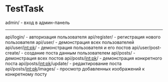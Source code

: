 # TestTask
admin/ - вход в админ-панель
____
api/login/ - авторизация пользователя
api/register/ - регистрация нового пользователя
api/user/ - демонстрация всех пользователей
api/user/<int:pk>/ - демонстрация пользователя и его постов
api/user/post-create/ - создание поста данным пользователем
api/posts/ - демонстрация всех постов
api/posts/<int:pk>/ - демонстрация конкретного поста
api/posts/<int:pk>/update/ - редактирование поста
api/posts/<int:pk>/images/ - просмотр добавленных изображений к конкретному посту
